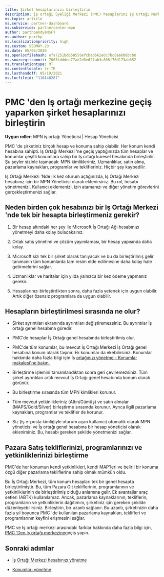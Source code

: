 ```yaml
---
title: Şirket hesaplarınızı birleştirin
description: İş ortağı üyeliği Merkezi (PMC) hesaplarını Iş Ortağı Merkezi 'nde tek bir hesapta birleştirme hakkında bilgi edinin. PMC 'den Iş Ortağı Merkezi 'ne geçiş için geçerlidir.
ms.topic: article
ms.service: partner-dashboard
ms.subservice: partnercenter-mpn
author: parthpandyaMSFT
ms.author: parthp
ms.localizationpriority: high
ms.custom: SEOMAY.20
ms.date: 05/05/2020
ms.openlocfilehash: efa7251bd658558efcbab562e0c7bc8a66b8bcb8
ms.sourcegitcommit: 7063fdddee77ad2d8e627ab3c806f76d173ab652
ms.translationtype: MT
ms.contentlocale: tr-TR
ms.lasthandoff: 05/19/2021
ms.locfileid: "110148287"
---
```

# <a name="consolidate-your-company-accounts-when-migrating-from-pmc-to-partner-center"></a>PMC 'den Iş ortağı merkezine geçiş yaparken şirket hesaplarınızı birleştirin

**Uygun roller**: MPN iş ortağı Yöneticisi | Hesap Yöneticisi

PMC 'de şirketiniz birçok hesap ve konuma sahip olabilir. Her konum kendi hesabına sahipti. Iş Ortağı Merkezi 'ne geçiş yaptığınızda tüm hesaplar ve konumlar çeşitli konumlara sahip bir Iş ortağı küresel hesabında birleştirilir. Şu şeyler sizinle taşınacak: MPN kimlikleriniz, Uzmanlıklar, satın alma, pazarlama kaynakları, programlar ve teklifleriniz. Hiçbir şey kaybedilir.

Iş Ortağı Merkezi 'Nde ilk kez oturum açtığınızda, Iş Ortağı Merkezi hesabınız için bir MPN Yöneticisi olarak eklenirsiniz. Bu rol, hesabı yönetmenizi, Kullanıcı eklemenizi, izin atamanızı ve diğer yönetim görevlerini gerçekleştirmenizi sağlar.

## <a name="why-should-you-consolidate-your-multiple-accounts-in-pmc-into-one-account-in-partner-center"></a>Neden birden çok hesabınızı bir Iş Ortağı Merkezi 'nde tek bir hesapta birleştirmeniz gerekir?

1. Bir hesap altındaki her şey ile Microsoft İş Ortağı Ağı hesabınızı yönetmeyi daha kolay bulacaksınız.

2. Ortak satış yönetimi ve çözüm yayımlaması, bir hesap yapısında daha kolay.

3. Microsoft sizi tek bir şirket olarak tanıyacak ve bu da birleştirilmiş gelir tanımanın tüm konumlarda tam resim elde edilmesine daha kolay hale getirmelerini sağlar.  

4. Uzmanlıklar ve haritalar için yılda yalnızca bir kez ödeme yapmanız gerekir.

5. Hesaplarınızı birleştirdikten sonra, daha fazla yetenek için uygun olabilir. Artık diğer özensiz programlara da uygun olabilir.

## <a name="what-happens-during-consolidation-of-accounts"></a>Hesapların birleştirilmesi sırasında ne olur?

- Şirket ayrıntıları ekranında ayrıntıları değiştiremezsiniz. Bu ayrıntılar İş ortağı genel hesabına göredir.

- PMC'de hesaplar İş Ortağı genel hesabında birleştirilmiş olur.

- PMC'de tüm konumlar, bu mevcut İş Ortağı Merkezi İş Ortağı genel hesabına konum olarak taşınır. Ek konumlar da ekebilirsiniz. Konumlar hakkında daha fazla bilgi için İş [ortağınızı yönetme - Konumlar makalesi'ne bakın.](manage-locations.md)

- Birleştirme işlemini tamamlandıktan sonra geri çeviremezsiniz. Tüm şirket ayrıntıları artık mevcut İş Ortağı genel hesabında konum olarak görünür. 

- Bu birleştirme sırasında tüm MPN kimlikleri korunur.

- Tüm mevcut yetkinlikleriniz (Altın/Gümüş) ve satın almalar (MAPS/Gold/Silver) birleştirme sırasında korunur. Ayrıca ilgili pazarlama kaynakları, programlar ve teklifler de korunur.

- Siz (iş e-posta kimliğiyle oturum açan kullanıcı) otomatik olarak MPN yöneticisi ve İş ortağı genel hesabına bir hesap yöneticisi olarak eklenirsiniz. Bu, hesabı gereken şekilde yönetmenizi sağlar.

## <a name="consolidating-your-go-to-market-offers-programs-and-competencies"></a>Pazara Satış tekliflerinizi, programlarınızı ve yetkinliklerinizi birleştirme

PMC'de her konumun kendi yetkinlikleri, kendi MAP'leri ve belirli bir konuma özgü diğer pazarlama tekliflerine sahip olmak mümkün oldu.

Bu İş Ortağı Merkezi, tüm konum hesapları tek bir genel hesapta birleştirilmiştir. Bu, tüm Pazara Git tekliflerinin, programlarının ve yetkinliklerinin de birleştirilmiş olduğu anlamına gelir. Ek avantajlar araç setleri (ABTK) kullanılamaz. Ancak, pazarlama kaynaklarının, tekliflerin, programların ve yetkinliklerin dağıtımını, şirketiniz için gereken şekilde düzenleyebilirsiniz. Birleştirin, bir uzantı sağlanır. Bu uzantı, şirketinizin daha fazla yıl boyunca PMC 'de kullanılan pazarlama kaynakları, teklifleri ve programlarının keyfini erişmesini sağlar.

PMC ve Iş ortağı merkezi arasındaki farklar hakkında daha fazla bilgi için, [PMC 'Den Iş ortağı merkezine](guide-to-migration.md)geçiş yapın.

## <a name="next-steps"></a>Sonraki adımlar

- [İş Ortağı Merkezi hesabınızı yönetme](partner-center-account-setup.md)

- [Konumları yönetme](manage-locations.md)

